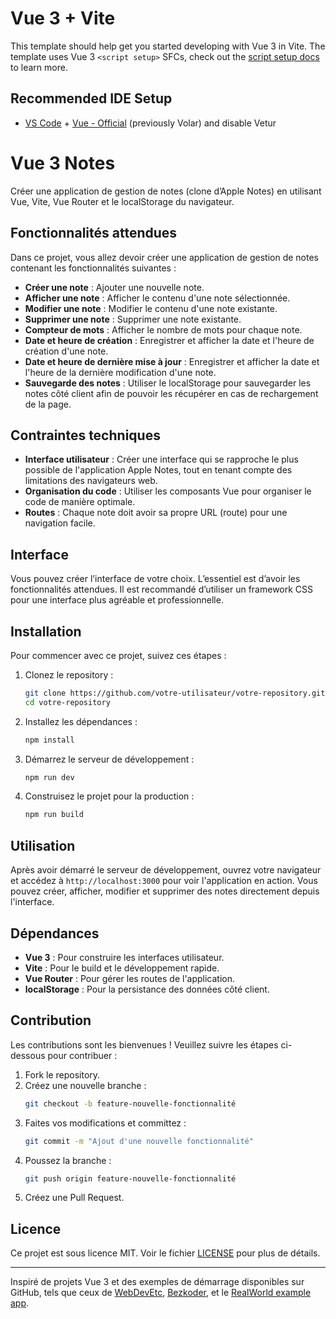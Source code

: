 # Vue 3 + Vite

This template should help get you started developing with Vue 3 in Vite. The template uses Vue 3 `<script setup>` SFCs, check out the [script setup docs](https://v3.vuejs.org/api/sfc-script-setup.html#sfc-script-setup) to learn more.

## Recommended IDE Setup

- [VS Code](https://code.visualstudio.com/) + [Vue - Official](https://marketplace.visualstudio.com/items?itemName=Vue.volar) (previously Volar) and disable Vetur


# Vue 3 Notes

Créer une application de gestion de notes (clone d’Apple Notes) en utilisant Vue, Vite, Vue Router et le localStorage du navigateur.

## Fonctionnalités attendues

Dans ce projet, vous allez devoir créer une application de gestion de notes contenant les fonctionnalités suivantes :

- **Créer une note** : Ajouter une nouvelle note.
- **Afficher une note** : Afficher le contenu d'une note sélectionnée.
- **Modifier une note** : Modifier le contenu d'une note existante.
- **Supprimer une note** : Supprimer une note existante.
- **Compteur de mots** : Afficher le nombre de mots pour chaque note.
- **Date et heure de création** : Enregistrer et afficher la date et l'heure de création d'une note.
- **Date et heure de dernière mise à jour** : Enregistrer et afficher la date et l'heure de la dernière modification d'une note.
- **Sauvegarde des notes** : Utiliser le localStorage pour sauvegarder les notes côté client afin de pouvoir les récupérer en cas de rechargement de la page.

## Contraintes techniques

- **Interface utilisateur** : Créer une interface qui se rapproche le plus possible de l'application Apple Notes, tout en tenant compte des limitations des navigateurs web.
- **Organisation du code** : Utiliser les composants Vue pour organiser le code de manière optimale.
- **Routes** : Chaque note doit avoir sa propre URL (route) pour une navigation facile.

## Interface

Vous pouvez créer l’interface de votre choix. L’essentiel est d’avoir les fonctionnalités attendues. Il est recommandé d’utiliser un framework CSS pour une interface plus agréable et professionnelle.

## Installation

Pour commencer avec ce projet, suivez ces étapes :

1. Clonez le repository :
    ```bash
    git clone https://github.com/votre-utilisateur/votre-repository.git
    cd votre-repository
    ```

2. Installez les dépendances :
    ```bash
    npm install
    ```

3. Démarrez le serveur de développement :
    ```bash
    npm run dev
    ```

4. Construisez le projet pour la production :
    ```bash
    npm run build
    ```

## Utilisation

Après avoir démarré le serveur de développement, ouvrez votre navigateur et accédez à `http://localhost:3000` pour voir l'application en action. Vous pouvez créer, afficher, modifier et supprimer des notes directement depuis l'interface.

## Dépendances

- **Vue 3** : Pour construire les interfaces utilisateur.
- **Vite** : Pour le build et le développement rapide.
- **Vue Router** : Pour gérer les routes de l'application.
- **localStorage** : Pour la persistance des données côté client.

## Contribution

Les contributions sont les bienvenues ! Veuillez suivre les étapes ci-dessous pour contribuer :

1. Fork le repository.
2. Créez une nouvelle branche :
    ```bash
    git checkout -b feature-nouvelle-fonctionnalité
    ```
3. Faites vos modifications et committez :
    ```bash
    git commit -m "Ajout d'une nouvelle fonctionnalité"
    ```
4. Poussez la branche :
    ```bash
    git push origin feature-nouvelle-fonctionnalité
    ```
5. Créez une Pull Request.

## Licence

Ce projet est sous licence MIT. Voir le fichier [LICENSE](LICENSE) pour plus de détails.

---

Inspiré de projets Vue 3 et des exemples de démarrage disponibles sur GitHub, tels que ceux de [WebDevEtc](https://github.com/WebDevEtc/WebDevEtc-Vue3-Example-Starter), [Bezkoder](https://www.bezkoder.com), et le [RealWorld example app](https://github.com/gothinkster/vue-realworld-example-app).
